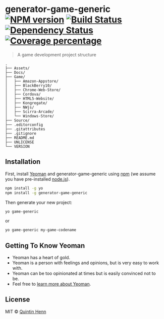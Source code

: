 # generator-game-generic [![NPM version][npm-image]][npm-url] [![Build Status][travis-image]][travis-url] [![Dependency Status][daviddm-image]][daviddm-url] [![Coverage percentage][coveralls-image]][coveralls-url]

> A game development project structure

```folders
.
├── Assets/
├── Docs/
├── Game/
│   ├── Amazon-Appstore/
│   ├── BlackBerry10/
│   ├── Chrome-Web-Store/
│   ├── Cordova/
│   ├── HTML5-Website/
│   ├── Kongregate/
│   ├── NWjs/
│   ├── Scirra-Arcade/
│   └── Windows-Store/
├── Source/
├── .editorconfig
├── .gitattributes
├── .gitignore
├── README.md
├── UNLICENSE
└── VERSION

```

## Installation

First, install [Yeoman](http://yeoman.io) and generator-game-generic using [npm](https://www.npmjs.com/) (we assume you have pre-installed [node.js](https://nodejs.org/)).

```bash
npm install -g yo
npm install -g generator-game-generic
```

Then generate your new project:

```bash
yo game-generic
```

or

```bash
yo game-generic my-game-codename
```

## Getting To Know Yeoman

* Yeoman has a heart of gold.
* Yeoman is a person with feelings and opinions, but is very easy to work with.
* Yeoman can be too opinionated at times but is easily convinced not to be.
* Feel free to [learn more about Yeoman](http://yeoman.io/).

## License

MIT © [Quintin Henn](http://skerwe.web.za)

[npm-image]: https://badge.fury.io/js/generator-game-generic.svg
[npm-url]: https://npmjs.org/package/generator-game-generic
[travis-image]: https://travis-ci.org/Skerwe/generator-game-generic.svg?branch=master
[travis-url]: https://travis-ci.org/Skerwe/generator-game-generic
[daviddm-image]: https://david-dm.org/Skerwe/generator-game-generic.svg?theme=shields.io
[daviddm-url]: https://david-dm.org/Skerwe/generator-game-generic
[coveralls-image]: https://coveralls.io/repos/Skerwe/generator-game-generic/badge.svg
[coveralls-url]: https://coveralls.io/r/Skerwe/generator-game-generic
